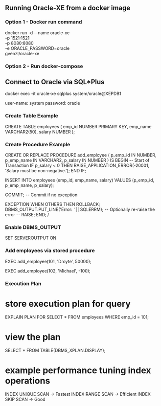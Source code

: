 ## Running Oracle-XE from a docker image

### Option 1 - Docker run command

docker run -d --name oracle-xe \
  -p 1521:1521 \
  -p 8080:8080 \
  -e ORACLE_PASSWORD=oracle \
  gvenzl/oracle-xe

### Option 2 - Run docker-compose

## Connect to Oracle via SQL*Plus

docker exec -it oracle-xe sqlplus system/oracle@XEPDB1

user-name: system
password: oracle

### Create Table Example

CREATE TABLE employees (
  emp_id    NUMBER PRIMARY KEY,
  emp_name  VARCHAR2(50),
  salary    NUMBER
);


### Create Procedure Example

CREATE OR REPLACE PROCEDURE add_employee (
  p_emp_id   IN NUMBER,
  p_emp_name IN VARCHAR2,
  p_salary   IN NUMBER
)
IS
BEGIN
  -- Start of Transaction
  IF p_salary < 0 THEN
    RAISE_APPLICATION_ERROR(-20001, 'Salary must be non-negative.');
  END IF;

  INSERT INTO employees (emp_id, emp_name, salary)
  VALUES (p_emp_id, p_emp_name, p_salary);

  COMMIT; -- Commit if no exception

EXCEPTION
  WHEN OTHERS THEN
    ROLLBACK;
    DBMS_OUTPUT.PUT_LINE('Error: ' || SQLERRM);
    -- Optionally re-raise the error
    -- RAISE;
END;
/

### Enable DBMS_OUTPUT

SET SERVEROUTPUT ON


### Add employees via stored procedure

EXEC add_employee(101, 'Droyte', 50000);

EXEC add_employee(102, 'Michael', -100);        


### Execution Plan

# store execution plan for query

EXPLAIN PLAN FOR
SELECT * FROM employees WHERE emp_id = 101;

# view the plan
SELECT * FROM TABLE(DBMS_XPLAN.DISPLAY);

# example performance tuning index operations

INDEX UNIQUE SCAN -> Fastest
INDEX RANGE SCAN -> Efficient
INDEX SKIP SCAN -> Good
